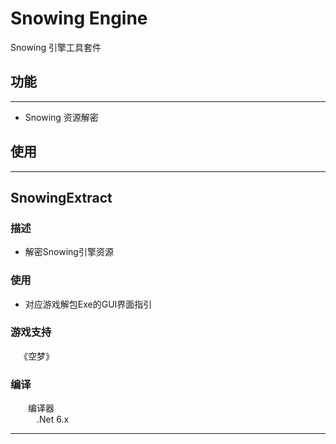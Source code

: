 # Snowing Engine

Snowing 引擎工具套件

## 功能
---
* Snowing 资源解密

## 使用
---

## SnowingExtract
### 描述
* 解密Snowing引擎资源
### 使用
* 对应游戏解包Exe的GUI界面指引
### 游戏支持
&emsp;《空梦》<br>
### 编译
&emsp;&emsp;编译器<br>
&emsp;&emsp;&emsp;.Net 6.x<br>

---
